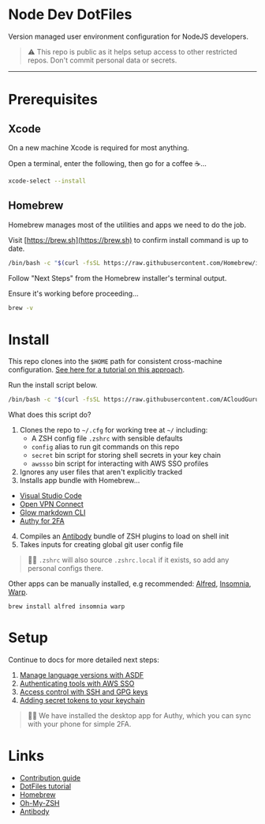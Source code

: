 [Homebrew]: https://docs.brew.sh/
[Oh-My-ZSH]: https://github.com/ohmyzsh/ohmyzsh/
[Antibody]: https://getantibody.github.io/
[Alfred]: https://www.alfredapp.com/
[Insomnia]: https://insomnia.rest/
[Warp]: https://www.warp.dev/
[VS-Code]: https://code.visualstucdio.com/
[Glow]: https://github.com/charmbracelet/glow
[OpenVPN]: https://openvpn.net/
[Authy]: https://authy.com/
[Dotfiles-Tutorial]: https://www.atlassian.com/git/tutorials/dotfiles

# Node Dev DotFiles

Version managed user environment configuration for NodeJS developers.

> ⚠️ This repo is public as it helps setup access to other restricted repos.
> Don't commit personal data or secrets.

---

# Prerequisites

## Xcode

On a new machine Xcode is required for most anything.

Open a terminal, enter the following, then go for a coffee ☕...

```sh
xcode-select --install
```

## Homebrew

Homebrew manages most of the utilities and apps we need to do the job.

Visit [https://brew.sh](https://brew.sh) to confirm install command is up to date.

```sh
/bin/bash -c "$(curl -fsSL https://raw.githubusercontent.com/Homebrew/install/master/install.sh)"
```

Follow "Next Steps" from the Homebrew installer's terminal output.

Ensure it's working before proceeding...

```sh
brew -v
```

# Install

This repo clones into the `$HOME` path for consistent cross-machine configuration.
[See here for a tutorial on this approach][Dotfiles-Tutorial].

Run the install script below.

```sh
/bin/bash -c "$(curl -fsSL https://raw.githubusercontent.com/ACloudGuru/node-dev-dotfiles/trunk/bin/install-dotfiles)"
```

What does this script do?

1. Clones the repo to `~/.cfg` for working tree at `~/` including:
	- A ZSH config file `.zshrc` with sensible defaults
	- `config` alias to run git commands on this repo
	- `secret` bin script for storing shell secrets in your key chain
	- `awssso` bin script for interacting with AWS SSO profiles
2. Ignores any user files that aren't explicitly tracked
3. Installs app bundle with Homebrew...
  - [Visual Studio Code][VS-Code]
  - [Open VPN Connect][OpenVPN]
  - [Glow markdown CLI][Glow]
  - [Authy for 2FA][Authy]
4. Compiles an [Antibody][Antibody] bundle of ZSH plugins to load on shell init
5. Takes inputs for creating global git user config file

> 💁‍♂️ `.zshrc` will also source `.zshrc.local` if it exists, so add any personal configs there.

Other apps can be manually installed, e.g recommended: [Alfred][Alfred], [Insomnia][Insomnia], [Warp][Warp].

```
brew install alfred insomnia warp
```

# Setup

Continue to docs for more detailed next steps:

1. [Manage language versions with ASDF](./docs/ASDF.md)
2. [Authenticating tools with AWS SSO](./docs/AWSSSO.md)
3. [Access control with SSH and GPG keys](./docs/KEYS.md)
4. [Adding secret tokens to your keychain](./docs/SECRETS.md)

> 💁‍♀️ We have installed the desktop app for Authy, which you can sync with your phone for simple 2FA.

# Links

- [Contribution guide](./docs/CONTRIBUTING.md)
- [DotFiles tutorial][Dotfiles-Tutorial]
- [Homebrew][Homebrew]
- [Oh-My-ZSH][Oh-My-ZSH]
- [Antibody][Antibody]
